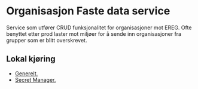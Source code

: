 # Organisasjon Faste data service
Service som utfører CRUD funksjonalitet for organisasjoner mot EREG. Ofte benyttet etter prod laster mot miljøer for å
sende inn organisasjoner fra grupper som er blitt overskrevet.

## Lokal kjøring
* [Generelt.](../../docs/local_general.md)
* [Secret Manager.](../../docs/local_secretmanager.md)
